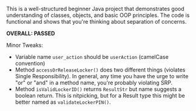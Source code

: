 This is a well-structured beginner Java project that demonstrates good understanding of classes, objects, and basic OOP principles. The code is functional and shows that you're thinking about separation of concerns.

**OVERALL: PASSED**

 Minor Tweaks:

* Variable name `user_action` should be `userAction` (camelCase convention)
* Method `accessOrReleaseLocker()` does two different things (violates Single Responsibility). In general, any time you have the urge to write "or" or "and" in a method name, you're probably violating SRP.
* Method `isValidLockerID()` returns `ResultStr` but name suggests a boolean return. This is nitpicking, but for a Result type this might be better named as `validateLockerPIN()`.